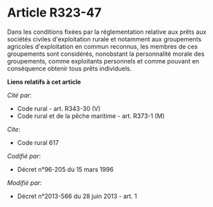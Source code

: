 # Article R323-47

Dans les conditions fixées par la réglementation relative aux prêts aux sociétés civiles d'exploitation rurale et notamment
aux groupements agricoles d'exploitation en commun reconnus, les membres de ces groupements sont considérés, nonobstant la
personnalité morale des groupements, comme exploitants personnels et comme pouvant en conséquence obtenir tous prêts
individuels.

**Liens relatifs à cet article**

_Cité par_:

  - Code rural - art. R343-30 (V)
  - Code rural et de la pêche maritime - art. R373-1 (M)

_Cite_:

  - Code rural 617

_Codifié par_:

  - Décret n°96-205 du 15 mars 1996

_Modifié par_:

  - Décret n°2013-566 du 28 juin 2013 - art. 1
